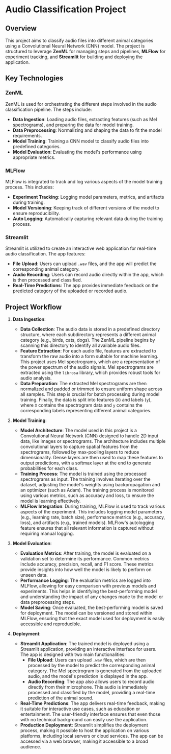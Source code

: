 # Audio Classification Project

## Overview

This project aims to classify audio files into different animal categories using a Convolutional Neural Network (CNN) model. The project is structured to leverage **ZenML** for managing steps and pipelines, **MLFlow** for experiment tracking, and **Streamlit** for building and deploying the application.

## Key Technologies

### ZenML
ZenML is used for orchestrating the different steps involved in the audio classification pipeline. The steps include:

- **Data Ingestion**: Loading audio files, extracting features (such as Mel spectrograms), and preparing the data for model training.
- **Data Preprocessing**: Normalizing and shaping the data to fit the model requirements.
- **Model Training**: Training a CNN model to classify audio files into predefined categories.
- **Model Evaluation**: Evaluating the model's performance using appropriate metrics.

### MLFlow
MLFlow is integrated to track and log various aspects of the model training process. This includes:

- **Experiment Tracking**: Logging model parameters, metrics, and artifacts during training.
- **Model Versioning**: Keeping track of different versions of the model to ensure reproducibility.
- **Auto Logging**: Automatically capturing relevant data during the training process.

### Streamlit
Streamlit is utilized to create an interactive web application for real-time audio classification. The app features:

- **File Upload**: Users can upload `.wav` files, and the app will predict the corresponding animal category.
- **Audio Recording**: Users can record audio directly within the app, which is then processed and classified.
- **Real-Time Predictions**: The app provides immediate feedback on the predicted category of the uploaded or recorded audio.

## Project Workflow

1. **Data Ingestion**:
    - **Data Collection**: The audio data is stored in a predefined directory structure, where each subdirectory represents a different animal category (e.g., birds, cats, dogs). The ZenML pipeline begins by scanning this directory to identify all available audio files.
    - **Feature Extraction**: For each audio file, features are extracted to transform the raw audio into a form suitable for machine learning. This project uses Mel spectrograms, which are a representation of the power spectrum of the audio signals. Mel spectrograms are extracted using the `librosa` library, which provides robust tools for audio analysis.
    - **Data Preparation**: The extracted Mel spectrograms are then normalized and padded or trimmed to ensure uniform shape across all samples. This step is crucial for batch processing during model training. Finally, the data is split into features (`X`) and labels (`y`), where `X` contains the spectrogram data and `y` contains the corresponding labels representing different animal categories.

2. **Model Training**:
    - **Model Architecture**: The model used in this project is a Convolutional Neural Network (CNN) designed to handle 2D input data, like images or spectrograms. The architecture includes multiple convolutional layers to capture spatial features from the spectrograms, followed by max-pooling layers to reduce dimensionality. Dense layers are then used to map these features to output predictions, with a softmax layer at the end to generate probabilities for each class.
    - **Training Process**: The model is trained using the processed spectrograms as input. The training involves iterating over the dataset, adjusting the model's weights using backpropagation and an optimizer (such as Adam). The training process is monitored using various metrics, such as accuracy and loss, to ensure the model is learning effectively.
    - **MLFlow Integration**: During training, MLFlow is used to track various aspects of the experiment. This includes logging model parameters (e.g., learning rate, batch size), performance metrics (e.g., accuracy, loss), and artifacts (e.g., trained models). MLFlow's autologging feature ensures that all relevant information is captured without requiring manual logging.

3. **Model Evaluation**:
    - **Evaluation Metrics**: After training, the model is evaluated on a validation set to determine its performance. Common metrics include accuracy, precision, recall, and F1 score. These metrics provide insights into how well the model is likely to perform on unseen data.
    - **Performance Logging**: The evaluation metrics are logged into MLFlow, allowing for easy comparison with previous models and experiments. This helps in identifying the best-performing model and understanding the impact of any changes made to the model or data preprocessing steps.
    - **Model Saving**: Once evaluated, the best-performing model is saved for deployment. The model can be versioned and stored within MLFlow, ensuring that the exact model used for deployment is easily accessible and reproducible.

4. **Deployment**:
    - **Streamlit Application**: The trained model is deployed using a Streamlit application, providing an interactive interface for users. The app is designed with two main functionalities:
        - **File Upload**: Users can upload `.wav` files, which are then processed by the model to predict the corresponding animal category. The Mel spectrogram is generated from the uploaded audio, and the model's prediction is displayed in the app.
        - **Audio Recording**: The app also allows users to record audio directly from their microphone. This audio is immediately processed and classified by the model, providing a real-time prediction of the animal sound.
    - **Real-Time Predictions**: The app delivers real-time feedback, making it suitable for interactive use cases, such as education or entertainment. The user-friendly interface ensures that even those with no technical background can easily use the application.
    - **Production Deployment**: Streamlit simplifies the deployment process, making it possible to host the application on various platforms, including local servers or cloud services. The app can be accessed via a web browser, making it accessible to a broad audience.
